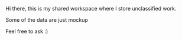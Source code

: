 Hi there, this is my shared workspace where I store unclassified work.

<important> Some of the data are just mockup </important>

Feel free to ask :)
